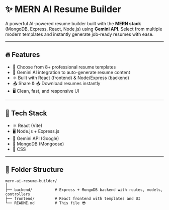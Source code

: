 # ✨ MERN AI Resume Builder

A powerful AI-powered resume builder built with the **MERN stack** (MongoDB, Express, React, Node.js) using **Gemini API**. Select from multiple modern templates and instantly generate job-ready resumes with ease.

---

## 🔥 Features

- 🎨 Choose from 8+ professional resume templates  
- 🤖 Gemini AI integration to auto-generate resume content  
- ⚛️ Built with React (frontend) & Node/Express (backend)  
- 📤 Share & 📥 Download resumes instantly  
- 🖥️ Clean, fast, and responsive UI  

---

## 🚀 Tech Stack

- ⚛️ React (Vite)  
- 🖥️ Node.js + Express.js  
- 🧠 Gemini API (Google)  
- 💾 MongoDB (Mongoose)  
- 🎨 CSS  

---

## 📂 Folder Structure

```plaintext
mern-ai-resume-builder/
│
├── backend/          # Express + MongoDB backend with routes, models, controllers
├── frontend/         # React frontend with templates and UI
└── README.md         # This file 😎
